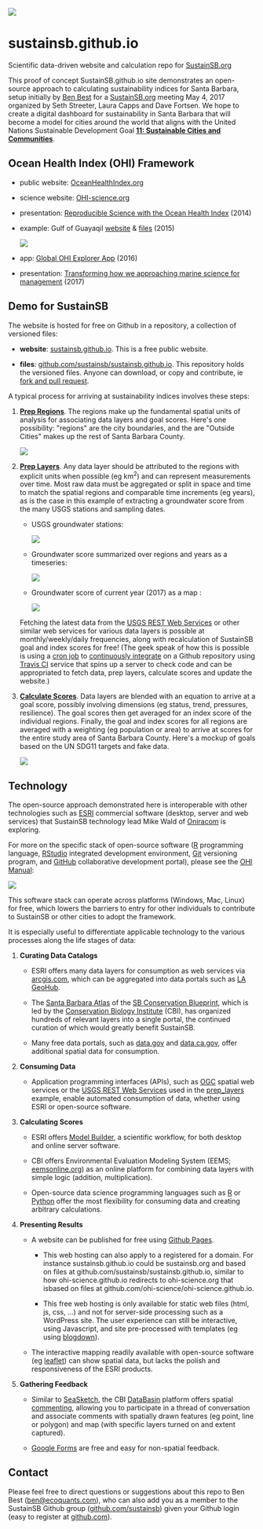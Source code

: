 [![](https://api.travis-ci.org/SustainSB/sustainsb.github.io.svg?branch=master)](https://travis-ci.org/SustainSB/sustainsb.github.io)

# sustainsb.github.io

Scientific data-driven website and calculation repo for [SustainSB.org](http://sustainsb.org)

This proof of concept SustainSB.github.io site demonstrates an open-source approach to calculating sustainability indices for Santa Barbara, setup initially by [Ben Best](http://ecoquants.com/about/#people) for a [SustainSB.org](http://sustainsb.org) meeting May 4, 2017 organized by Seth Streeter, Laura Capps and Dave Fortsen. We hope to create a digital dashboard for sustainability in Santa Barbara that will become a model for cities around the world that aligns with the United Nations Sustainable Development Goal [**11: Sustainable Cities and Communities**](https://sustainabledevelopment.un.org/sdg11#targets).

## **Ocean Health Index** (OHI) Framework

- public website: [OceanHealthIndex.org](http://www.oceanhealthindex.org/)

- science website: [OHI-science.org](http://ohi-science.org/)

- presentation: [Reproducible Science with the Ocean Health Index](http://benbestphd.com/talks/2014-06_OHI-repro-sci) (2014)

- example: Gulf of Guayaqil [website](http://ohi-science.org/gye) & [files](https://github.com/ohi-science/gye) (2015)

    ![](images/ohi-gye_menu.png)

- app: [Global OHI Explorer App](http://ecoquants.com/app/ohi) (2016)

- presentation: [Transforming how we approaching marine science for management](https://docs.google.com/presentation/d/1MW36Q3YO7ovL5RrhyMTzMtzA0oN4dJukpAsInsuC6Qs/edit#slide=id.g1dc9c1836e_0_81) (2017)

## Demo for **SustainSB**

The website is hosted for free on Github in a repository, a collection of versioned files:

- **website**: [sustainsb.github.io](https://github.com/sustainsb/sustainsb.github.io). This is a free public website.

- **files**: [github.com/sustainsb/sustainsb.github.io](https://github.com/sustainsb/sustainsb.github.io). This repository holds the versioned files. Anyone can download, or copy and contribute, ie [fork and pull request](https://guides.github.com/activities/forking/).

A typical process for arriving at sustainability indices involves these steps:

1. [**Prep Regions**](https://sustainsb.github.io/prep_regions.html). The regions make up the fundamental spatial units of analysis for associating data layers and goal scores. Here's one possibility: "regions" are the city boundaries, and the are "Outside Cities" makes up the rest of Santa Barbara County.

    ![](images/regions_cities.png)

1. [**Prep Layers**](https://sustainsb.github.io/prep_layers.html). Any data layer should be attributed to the regions with explicit units when possible (eg km<sup>2</sup>) and can represent measurements over time. Most raw data must be aggregated or split in space and time to match the spatial regions and comparable time increments (eg years), as is the case in this example of extracting a groundwater score from the many USGS stations and sampling dates.

    - USGS groundwater stations:
    
        ![](images/layer_groundwater_stations.png)

    - Groundwater score summarized over regions and years as a timeseries:
    
        ![](images/layer_groundwater_score-timeseries.png)

    - Groundwater score of current year (2017) as a map :
    
        ![](images/layer_groundwater_score-map.png)
    
    Fetching the latest data from the [USGS REST Web Services](https://waterservices.usgs.gov/rest/) or other similar web services for various data layers is possible at monthly/weekly/daily frequencies, along with recalculation of SustainSB goal and index scores for free! (The geek speak of how this is possible is using a [cron job](https://docs.travis-ci.com/user/cron-jobs/) to [continuously integrate](https://en.wikipedia.org/wiki/Continuous_integration) on a Github repository using [Travis CI](https://docs.travis-ci.com/user/for-beginners) service that spins up a server to check code and can be appropriated to fetch data, prep layers, calculate scores and update the website.)

1. [**Calculate Scores**](https://sustainsb.github.io/calc_scores.html). Data layers are blended with an equation to arrive at a goal score, possibly involving dimensions (eg status, trend, pressures, resilience). The goal scores then get averaged for an index score of the individual regions. Finally, the goal and index scores for all regions are averaged with a weighting (eg population or area) to arrive at scores for the entire study area of Santa Barbara County. Here's a mockup of goals based on the UN SDG11 targets and fake data.

    ![](images/scores_flower-plot_sbcounty.png)

## Technology

The open-source approach demonstrated here is interoperable with other technologies such as [ESRI](http://www.esri.com/) commercial software (desktop, server and web services) that SustainSB technology lead Mike Wald of [Oniracom](https://oniracom.com) is exploring.

For more on the specific stack of open-source software ([R](https://www.r-project.org/about.html) programming language, [RStudio](https://www.rstudio.com/products/rstudio/) integrated development environment, [Git](https://git-scm.com/) versioning program, and [GitHub](https://github.com/) collaborative development portal), please see the [OHI Manual](http://ohi-science.org/manual/#appendix-1-toolbox-software):

  ![](images/ohi-manual-tools.png)

This software stack can operate across platforms (Windows, Mac, Linux) for free, which lowers the barriers to entry for other individuals to contribute to SustainSB or other cities to adopt the framework.

It is especially useful to differentiate applicable technology to the various processes along the life stages of data:

1. **Curating Data Catalogs**
    
    - ESRI offers many data layers for consumption as web services via [arcgis.com](http://www.arcgis.com), which can be aggregated into data portals such as [LA GeoHub](http://geohub.lacity.org).
    
    - The [Santa Barbara Atlas](https://sbcblueprint.databasin.org/) of the [SB Conservation Blueprint](http://sbcblueprint.net/), which is led by the [Conservation Biology Institute](https://consbio.org/) (CBI), has organized hundreds of relevant layers into a single portal, the continued curation of which would greatly benefit SustainSB.
    
    - Many free data portals, such as [data.gov](http://data.gov) and [data.ca.gov](https://data.ca.gov/), offer additional spatial data for consumption.
    
1. **Consuming Data**
    
    - Application programming interfaces (APIs), such as [OGC](https://en.wikipedia.org/wiki/Open_Geospatial_Consortium) spatial web services or the [USGS REST Web Services](https://waterservices.usgs.gov/rest/) used in the [prep_layers](https://sustainsb.github.io/prep_layers.html) example, enable automated consumption of data, whether using ESRI or open-source software.

1. **Calculating Scores**
    
    - ESRI offers [Model Builder](http://pro.arcgis.com/en/pro-app/help/analysis/geoprocessing/modelbuilder/what-is-modelbuilder-.htm), a scientific workflow, for both desktop and online server software.
    
    - CBI offers Environmental Evaluation Modeling System (EEMS; [eemsonline.org](http://eemsonline.org)) as an online platform for combining data layers with simple logic (addition, multiplication).
    
    - Open-source data science programming languages such as [R](https://www.r-project.org/about.html) or [Python](https://www.python.org) offer the most flexibility for consuming data and creating arbitrary calculations.

1. **Presenting Results**

    - A website can be published for free using [Github Pages](https://pages.github.com).
        
        - This web hosting can also apply to a registered for a domain. For instance sustainsb.github.io could be sustainsb.org and based on files at github.com/sustainsb/sustainsb.github.io, similar to how ohi-science.github.io redirects to ohi-science.org that isbased on files at github.com/ohi-science/ohi-science.github.io.
        
        - This free web hosting is only available for static web files (html, js, css, ...) and not for server-side processing such as a WordPress site. The user experience can still be interactive, using Javascript, and site pre-processed with templates (eg using [blogdown](https://bookdown.org/yihui/blogdown/)).
        
    - The interactive mapping readily available with open-source software (eg [leaflet](rstudio.github.io/leaflet)) can show spatial data, but lacks the polish and responsiveness of the ESRI products.

1. **Gathering Feedback**

    - Similar to [SeaSketch](http://seasketch.org/), the CBI [DataBasin](https://databasin.org) platform offers spatial [commenting](https://databasin.org/help), allowing you to participate in a thread of conversation and associate comments with spatially drawn features (eg point, line or polygon) and map (with specific layers turned on and extent captured).
    
    - [Google Forms](https://www.google.com/forms/about/) are free and easy for non-spatial feedback.

## Contact

Please feel free to direct questions or suggestions about this repo to Ben Best (<ben@ecoquants.com>), who can also add you as a member to the SustainSB Github group ([github.com/sustainsb](https://github.com/SustainSB)) given your Github login (easy to register at [github.com](https://github.com)).